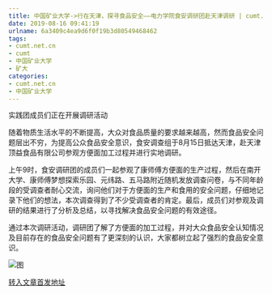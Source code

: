```yaml
---
title: 中国矿业大学->行在天津，探寻食品安全——电力学院食安调研团赴天津调研 | cumt.net.cn
date: 2019-08-16 09:41:19
urlname: 6a3409c4ea9d6f0f19b3d80549468462
tags: 
- cumt.net.cn
- cumt
- 中国矿业大学
- 矿大
categories:
- cumt.net.cn
- 中国矿业大学
---
```



实践团成员们正在开展调研活动

随着物质生活水平的不断提高，大众对食品质量的要求越来越高，然而食品安全问题层出不穷，为提高公众食品安全意识，食安调查组于8月15日抵达天津，赴天津顶益食品有限公司参观方便面加工过程并进行实地调研。

上午9时，食安调研团的成员们一起参观了康师傅方便面的生产过程，然后在南开大学、康师傅梦想探索乐园、元纬路、五马路附近随机发放调查问卷，与不同年龄段的受调查者耐心交流，询问他们对于方便面的生产和食用的安全问题，仔细地记录下他们的想法，本次调查得到了不少受调查者的肯定。最后，成员们对参观及调研的结果进行了分析及总结，以寻找解决食品安全问题的有效途径。

通过本次调研活动，调研团了解了方便面的加工过程，并对大众食品安全认知情况及目前存在的食品安全问题有了更深刻的认识，大家都树立起了强烈的食品安全意识。



![图](http://xwzx.cumt.edu.cn/_upload/article/images/55/f5/182e307b46e2ae12a4a4f7cfd7bb/cb6da8f6-c31c-4a0e-9733-50d5725e50b7.jpeg)

[转入文章首发地址](http://xwzx.cumt.edu.cn/2e/ee/c523a536302/page.htm)